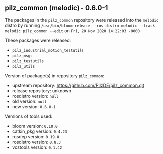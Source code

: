 ## pilz_common (melodic) - 0.6.0-1

The packages in the `pilz_common` repository were released into the `melodic` distro by running `/usr/bin/bloom-release --ros-distro melodic --track melodic pilz_common --edit` on `Fri, 20 Nov 2020 14:22:03 -0000`

These packages were released:
- `pilz_industrial_motion_testutils`
- `pilz_msgs`
- `pilz_testutils`
- `pilz_utils`

Version of package(s) in repository `pilz_common`:

- upstream repository: https://github.com/PilzDE/pilz_common.git
- release repository: unknown
- rosdistro version: `null`
- old version: `null`
- new version: `0.6.0-1`

Versions of tools used:

- bloom version: `0.10.0`
- catkin_pkg version: `0.4.23`
- rosdep version: `0.19.0`
- rosdistro version: `0.8.3`
- vcstools version: `0.1.42`


